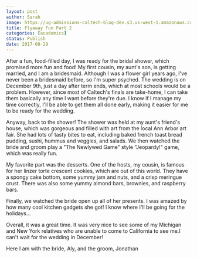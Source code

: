 ```yaml
---
layout: post
author: Sarah
image: https://ug-admissions-caltech-blog-dev.s3.us-west-1.amazonaws.com/old_pictures/6a01b8d28f2955970c01b8d29ee6fc970c-pi.jpg
title: Flyaway Fun Part 2
categories: [academics]
status: Publish
date: 2017-08-29
---
```



After a fun, food-filled day, I was ready for the bridal shower, which promised more fun and food! My first cousin, my aunt's son, is getting married, and I am a bridesmaid. Although I was a flower girl years ago, I've never been a bridesmaid before, so I'm super psyched. The wedding is on December 9th, just a day after term ends, which at most schools would be a problem. However, since most of Caltech's finals are take-home, I can take them basically any time I want before they're due. I know if I manage my time correctly, I'll be able to get them all done early, making it easier for me to be ready for the wedding.

  Anyway, back to the shower! The shower was held at my aunt's friend's house, which was gorgeous and filled with art from the local Ann Arbor art fair. She had lots of tasty bites to eat, including baked french toast bread pudding, sushi, hummus and veggies, and salads. We then watched the bride and groom play a "The Newlywed Game" style "Jeopardy!" game, which was really fun.

My favorite part was the desserts. One of the hosts, my cousin, is famous for her linzer torte crescent cookies, which are out of this world. They have a spongy cake bottom, some yummy jam and nuts, and a crisp meringue crust. There was also some yummy almond bars, brownies, and raspberry bars.

Finally, we watched the bride open up all of her presents. I was amazed by how many cool kitchen gadgets she got! I know where I'll be going for the holidays...

Overall, it was a great time. It was very nice to see some of my Michigan and New York relatives who are unable to come to California to see me.I can't wait for the wedding in December!

<div class="photo-caption caption-xid-6a01b8d28f2955970c01b8d29ee6fc970c" id="caption-xid-6a01b8d28f2955970c01b8d29ee6fc970c">Here I am with the bride, Aly, and the groom, Jonathan

